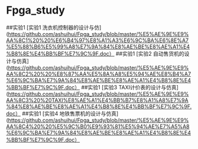 # Fpga_study
##实验1  [实验1  洗衣机控制器的设计与仿](https://github.com/ashuihui/Fpga_study/blob/master/%E5%AE%9E%E9%AA%8C1%20%20%E6%B4%97%E8%A1%A3%E6%9C%BA%E6%8E%A7%E5%88%B6%E5%99%A8%E7%9A%84%E8%AE%BE%E8%AE%A1%E4%B8%8E%E4%BB%BF%E7%9C%9F.doc）
##实验1  [实验2  自动售货机的设计与仿真](https://github.com/ashuihui/Fpga_study/blob/master/%E5%AE%9E%E9%AA%8C2%20%20%E8%87%AA%E5%8A%A8%E5%94%AE%E8%B4%A7%E6%9C%BA%E7%9A%84%E8%AE%BE%E8%AE%A1%E4%B8%8E%E4%BB%BF%E7%9C%9F.doc）
##实验1  [实验3  TAXI计价表的设计与仿真](https://github.com/ashuihui/Fpga_study/blob/master/%E5%AE%9E%E9%AA%8C3%20%20TAXI%E8%AE%A1%E4%BB%B7%E8%A1%A8%E7%9A%84%E8%AE%BE%E8%AE%A1%E4%B8%8E%E4%BB%BF%E7%9C%9F.doc）
##实验1  [实验4  地铁售票机的设计与仿真](https://github.com/ashuihui/Fpga_study/blob/master/%E5%AE%9E%E9%AA%8C4%20%20%E5%9C%B0%E9%93%81%E5%94%AE%E7%A5%A8%E6%9C%BA%E7%9A%84%E8%AE%BE%E8%AE%A1%E4%B8%8E%E4%BB%BF%E7%9C%9F.doc）